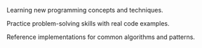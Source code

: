 Learning new programming concepts and techniques.

Practice problem-solving skills with real code examples.

Reference implementations for common algorithms and patterns.

